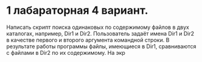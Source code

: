 # 1 лабараторная 4 вариант. 
Написать скрипт поиска одинаковых по содержимому файлов в двух каталогах, например, Dir1 и Dir2. Пользователь задаёт имена Dir1 и Dir2 в качестве первого и второго аргумента командной строки. В результате работы программы файлы, имеющиеся в Dir1, сравниваются с файлами в Dir2 по их содержимому. На экр
